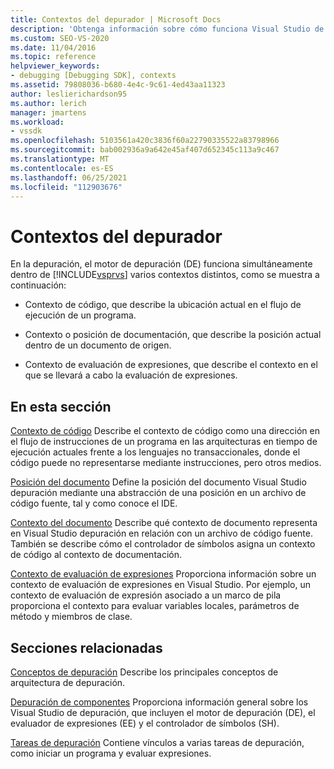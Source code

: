 ```yaml
---
title: Contextos del depurador | Microsoft Docs
description: 'Obtenga información sobre cómo funciona Visual Studio de depuración en contextos distintos: contexto de código, contexto o posición de documentación y contexto de evaluación de expresiones.'
ms.custom: SEO-VS-2020
ms.date: 11/04/2016
ms.topic: reference
helpviewer_keywords:
- debugging [Debugging SDK], contexts
ms.assetid: 79808036-b680-4e4c-9c61-4ed43aa11323
author: leslierichardson95
ms.author: lerich
manager: jmartens
ms.workload:
- vssdk
ms.openlocfilehash: 5103561a420c3836f60a22790335522a83798966
ms.sourcegitcommit: bab002936a9a642e45af407d652345c113a9c467
ms.translationtype: MT
ms.contentlocale: es-ES
ms.lasthandoff: 06/25/2021
ms.locfileid: "112903676"
---
```

# <a name="debugger-contexts"></a>Contextos del depurador
En la depuración, el motor de depuración (DE) funciona simultáneamente dentro de [!INCLUDE[vsprvs](../../code-quality/includes/vsprvs_md.md)] varios contextos distintos, como se muestra a continuación:

- Contexto de código, que describe la ubicación actual en el flujo de ejecución de un programa.

- Contexto o posición de documentación, que describe la posición actual dentro de un documento de origen.

- Contexto de evaluación de expresiones, que describe el contexto en el que se llevará a cabo la evaluación de expresiones.

## <a name="in-this-section"></a>En esta sección
 [Contexto de código](../../extensibility/debugger/code-context.md) Describe el contexto de código como una dirección en el flujo de instrucciones de un programa en las arquitecturas en tiempo de ejecución actuales frente a los lenguajes no transaccionales, donde el código puede no representarse mediante instrucciones, pero otros medios.

 [Posición del documento](../../extensibility/debugger/document-position.md) Define la posición del documento Visual Studio depuración mediante una abstracción de una posición en un archivo de código fuente, tal y como conoce el IDE.

 [Contexto del documento](../../extensibility/debugger/document-context.md) Describe qué contexto de documento representa en Visual Studio depuración en relación con un archivo de código fuente. También se describe cómo el controlador de símbolos asigna un contexto de código al contexto de documentación.

 [Contexto de evaluación de expresiones](../../extensibility/debugger/expression-evaluation-context.md) Proporciona información sobre un contexto de evaluación de expresiones en Visual Studio. Por ejemplo, un contexto de evaluación de expresión asociado a un marco de pila proporciona el contexto para evaluar variables locales, parámetros de método y miembros de clase.

## <a name="related-sections"></a>Secciones relacionadas
 [Conceptos de depuración](../../extensibility/debugger/debugger-concepts.md) Describe los principales conceptos de arquitectura de depuración.

 [Depuración de componentes](../../extensibility/debugger/debugger-components.md) Proporciona información general sobre los Visual Studio de depuración, que incluyen el motor de depuración (DE), el evaluador de expresiones (EE) y el controlador de símbolos (SH).

 [Tareas de depuración](../../extensibility/debugger/debugging-tasks.md) Contiene vínculos a varias tareas de depuración, como iniciar un programa y evaluar expresiones.
